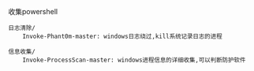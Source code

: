 收集powershell

```
日志清除/
	Invoke-Phant0m-master: windows日志绕过,kill系统记录日志的进程

信息收集/
	Invoke-ProcessScan-master: windows进程信息的详细收集,可以判断防护软件
    
```
